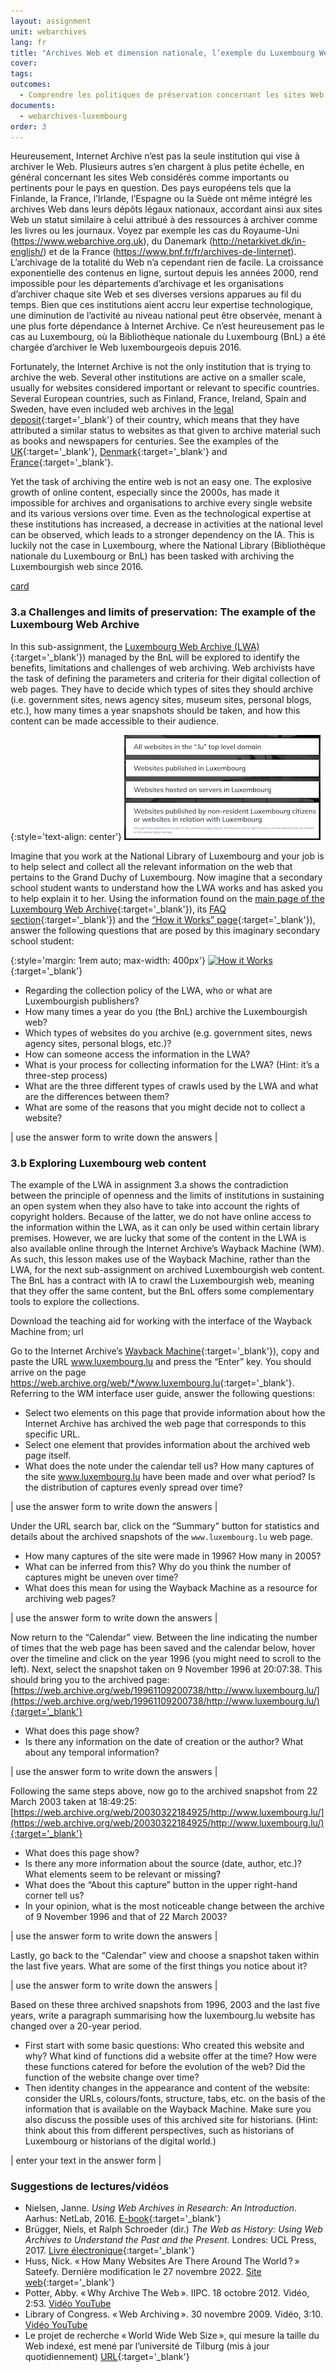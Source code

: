 ```yaml
---
layout: assignment
unit: webarchives
lang: fr
title: "Archives Web et dimension nationale, l’exemple du Luxembourg Web Archive et de luxembourg.lu"
cover:
tags:
outcomes:
  - Comprendre les politiques de préservation concernant les sites Web de diverses institutions
documents:
  - webarchives-luxembourg
order: 3
---
```

Heureusement, Internet Archive n’est pas la seule institution qui vise à archiver le Web. Plusieurs autres s’en chargent à plus petite échelle, en général concernant les sites Web considérés comme importants ou pertinents pour le pays en question. Des pays européens tels que la Finlande, la France, l’Irlande, l’Espagne ou la Suède ont même intégré les archives Web dans leurs dépôts légaux nationaux, accordant ainsi aux sites Web un statut similaire à celui attribué à des ressources à archiver comme les livres ou les journaux. Voyez par exemple les cas du Royaume-Uni (https://www.webarchive.org.uk), du Danemark (http://netarkivet.dk/in-english/) et de la France (https://www.bnf.fr/fr/archives-de-linternet). L’archivage de la totalité du Web n’a cependant rien de facile. La croissance exponentielle des contenus en ligne, surtout depuis les années 2000, rend impossible pour les départements d’archivage et les organisations d’archiver chaque site Web et ses diverses versions apparues au fil du temps. Bien que ces institutions aient accru leur expertise technologique, une diminution de l’activité au niveau national peut être observée, menant à une plus forte dépendance à Internet Archive. Ce n’est heureusement pas le cas au Luxembourg, où la Bibliothèque nationale du Luxembourg (BnL) a été chargée d’archiver le Web luxembourgeois depuis 2016.

Fortunately, the Internet Archive is not the only institution that is trying to archive the web. Several other institutions are active on a smaller scale, usually for websites considered important or relevant to specific countries. Several European countries, such as Finland, France, Ireland, Spain and Sweden, have even included web archives in the [legal deposit](https://en.wikipedia.org/wiki/Legal_deposit){:target='_blank'} of their country, which means that they have attributed a similar status to websites as that given to archive material such as books and newspapers for centuries. See the examples of the [UK](https://www.webarchive.org.uk){:target='_blank'}, [Denmark](http://netarkivet.dk/in-english/){:target='_blank'} and [France](https://www.bnf.fr/fr/archives-de-linternet){:target='_blank'}.

Yet the task of archiving the entire web is not an easy one. The explosive growth of online content, especially since the 2000s, has made it impossible for archives and organisations to archive every single website and its various versions over time. Even as the technological expertise at these institutions has increased, a decrease in activities at the national level can be observed, which leads to a stronger dependency on the IA. This is luckily not the case in Luxembourg, where the National Library (Bibliothèque nationale du Luxembourg or BnL) has been tasked with archiving the Luxembourgish web since 2016.

[card](webarchives-luxembourg)

<!-- more -->

<!-- briefing-student -->

### 3.a Challenges and limits of preservation: The example of the Luxembourg Web Archive
<!-- section-contents -->
In this sub-assignment, the [Luxembourg Web Archive (LWA)](https://www.webarchive.lu/){:target='_blank'}) managed by the BnL will be explored to identify the benefits, limitations and challenges of web archiving.
Web archivists have the task of defining the parameters and criteria for their digital collection of web pages. They have to decide which types of sites they should archive (i.e. government sites, news agency sites, museum sites, personal blogs, etc.), how many times a year snapshots should be taken, and how this content can be made accessible to their audience.

{:style='text-align: center'}
![lux-web](/../../assets/images/lux-web.png "lux-web")

Imagine that you work at the National Library of Luxembourg and your job is to help select and collect all the relevant information on the web that pertains to the Grand Duchy of Luxembourg. Now imagine that a secondary school student wants to understand how the LWA works and has asked you to help explain it to her.
Using the information found on the [main page of the Luxembourg Web Archive](https://www.webarchive.lu/){:target='_blank'}), its [FAQ section](https://www.webarchive.lu/faq/){:target='_blank'}) and the [“How it Works” page](https://www.webarchive.lu/how-it-works/){:target='_blank'}), answer the following questions that are posed by this imaginary secondary school student:

{:style='margin: 1rem auto; max-width: 400px'}
[![How it Works](https://image.thum.io/get/https://www.webarchive.lu/how-it-works/ "How it Works")](https://www.webarchive.lu/how-it-works/){:target='_blank'}

-	Regarding the collection policy of the LWA, who or what are Luxembourgish publishers?
-	How many times a year do you (the BnL) archive the Luxembourgish web?
-	Which types of websites do you archive (e.g. government sites, news agency sites, personal blogs, etc.)?
-	How can someone access the information in the LWA?
-	What is your process for collecting information for the LWA? (Hint: it’s a three-step process)
-	What are the three different types of crawls used by the LWA and what are the differences between them?
-	What are some of the reasons that you might decide not to collect a website?

| use the answer form to write down the answers |

<!-- section -->


### 3.b Exploring Luxembourg web content
<!-- section-contents -->

The example of the LWA in assignment 3.a shows the contradiction between the principle of openness and the limits of institutions in sustaining an open system when they also have to take into account the rights of copyright holders. Because of the latter, we do not have online access to the information within the LWA, as it can only be used within certain library premises. However, we are lucky that some of the content in the LWA is also available online through the Internet Archive’s Wayback Machine (WM). As such, this lesson makes use of the Wayback Machine, rather than the LWA, for the next sub-assignment on archived Luxembourgish web content. The BnL has a contract with IA to crawl the Luxembourgish web, meaning that they offer the same content, but the BnL offers some complementary tools to explore the collections.

Download the teaching aid for working with the interface of the Wayback Machine from; url

Go to the Internet Archive’s [Wayback Machine](https://web.archive.org/){:target='_blank'}), copy and paste the URL www.luxembourg.lu and press the “Enter” key. You should arrive on the page <https://web.archive.org/web/*/www.luxembourg.lu>{:target='_blank'}.
Referring to the WM interface user guide, answer the following questions:

-	Select two elements on this page that provide information about how the Internet Archive has archived the web page that corresponds to this specific URL.
-	Select one element that provides information about the archived web page itself.
-	What does the note under the calendar tell us? How many captures of the site www.luxembourg.lu have been made and over what period? Is the distribution of captures evenly spread over time?

| use the answer form to write down the answers |

Under the URL search bar, click on the “Summary” button for statistics and details about the archived snapshots of the `www.luxembourg.lu` web page.
-	How many captures of the site were made in 1996? How many in 2005?
-	What can be inferred from this? Why do you think the number of captures might be uneven over time?
-	What does this mean for using the Wayback Machine as a resource for archiving web pages?

| use the answer form to write down the answers |

Now return to the “Calendar” view. Between the line indicating the number of times that the web page has been saved and the calendar below, hover over the timeline and click on the year 1996 (you might need to scroll to the left). Next, select the snapshot taken on 9 November 1996 at 20:07:38. This should bring you to the archived page: [https://web.archive.org/web/19961109200738/http://www.luxembourg.lu/](https://web.archive.org/web/19961109200738/http://www.luxembourg.lu/){:target='_blank'}
-	What does this page show?
-	Is there any information on the date of creation or the author? What about any temporal information?

| use the answer form to write down the answers |

Following the same steps above, now go to the archived snapshot from 22 March 2003 taken at 18:49:25: [https://web.archive.org/web/20030322184925/http://www.luxembourg.lu/](https://web.archive.org/web/20030322184925/http://www.luxembourg.lu/){:target='_blank'}
-	What does this page show?
-	Is there any more information about the source (date, author, etc.)? What elements seem to be relevant or missing?
-	What does the “About this capture” button in the upper right-hand corner tell us?
-	In your opinion, what is the most noticeable change between the archive of 9 November 1996 and that of 22 March 2003?

| use the answer form to write down the answers |

Lastly, go back to the “Calendar” view and choose a snapshot taken within the last five years. What are some of the first things you notice about it?

| use the answer form to write down the answers |

Based on these three archived snapshots from 1996, 2003 and the last five years, write a paragraph summarising how the luxembourg.lu website has changed over a 20-year period.
-	First start with some basic questions: Who created this website and why? What kind of functions did a website offer at the time? How were these functions catered for before the evolution of the web? Did the function of the website change over time?
-	Then identity changes in the appearance and content of the website: consider the URLs, colours/fonts, structure, tabs, etc. on the basis of the information that is available on the Wayback Machine. Make sure you also discuss the possible uses of this archived site for historians. (Hint: think about this from different perspectives, such as historians of Luxembourg or historians of the digital world.)

| enter your text in the answer form |

<!-- section -->

### Suggestions de lectures/vidéos
<!-- section-contents -->

- Nielsen, Janne. *Using Web Archives in Research: An Introduction*. Aarhus: NetLab, 2016. [E-book](https://dighumlab.org/wp-content/uploads/2017/06/Nielsen_Using_Web_Archives_in_Research.pdf){:target='_blank'}
- Brügger, Niels, et Ralph Schroeder (dir.) *The Web as History: Using Web Archives to Understand the Past and the Present.* Londres: UCL Press, 2017. [Livre électronique](https://discovery.ucl.ac.uk/id/eprint/1542998/1/The-Web-as-History.pdf){:target='_blank'}
- Huss, Nick. «&#x202F;How Many Websites Are There Around The World&#x202F;?&#x202F;» Sateefy. Dernière modification le 27 novembre 2022. [Site web](https://siteefy.com/how-many-websites-are-there/){:target='_blank'}
- Potter, Abby. «&#x202F;Why Archive The Web&#x202F;». IIPC. 18 octobre 2012. Vidéo, 2:53. [Vidéo YouTube](https://www.youtube.com/watch?v=pU32rjTaMFE{:target='_blank'})
- Library of Congress. «&#x202F;Web Archiving&#x202F;». 30 novembre 2009. Vidéo, 3:10. [Vidéo YouTube](https://www.youtube.com/watch?v=T0943YkhLWU>{:target='_blank'})
- Le projet de recherche «&#x202F;World Wide Web Size&#x202F;», qui mesure la taille du Web indexé, est mené par l’université de Tilburg (mis à jour quotidiennement) [URL](https://www.worldwidewebsize.com/){:target='_blank'}

<!-- briefing-teacher -->
